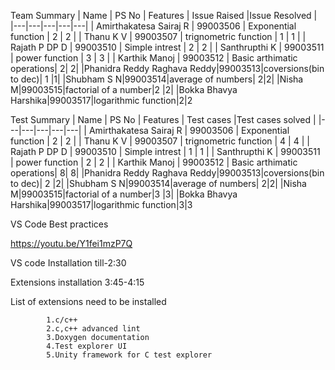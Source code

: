 Team Summary
| Name  |  PS No |  Features |  Issue Raised  |Issue Resolved   |
|---|---|---|---|---|
|  Amirthakatesa Sairaj R |   99003506 | Exponential function | 2  | 2  |
| Thanu K V  | 99003507  |  trignometric function | 1  |  1 |
| Rajath P DP D  |  99003510 |  Simple intrest |  2 |  2 |
| Santhrupthi K  |  99003511 | power function  | 3  |  3 |
| Karthik Manoj  | 99003512 | Basic arthimatic operations| 2| 2|
|Phanidra Reddy Raghava Reddy|99003513|coversions(bin to dec)| 1 |1|
|Shubham S N|99003514|average of numbers| 2|2|
|Nisha M|99003515|factorial of a number|2 |2|
|Bokka Bhavya Harshika|99003517|logarithmic function|2|2


Test Summary
| Name  |  PS No |  Features |  Test cases  |Test cases solved  |
|---|---|---|---|---|
|  Amirthakatesa Sairaj R |   99003506 | Exponential function | 2  | 2  |
| Thanu K V  | 99003507  |  trignometric function | 4 |  4 |
| Rajath P DP D  |  99003510 |  Simple intrest |  1 |  1 |
| Santhrupthi K  |  99003511 | power function  | 2  |  2 |
| Karthik Manoj  | 99003512 | Basic arthimatic operations| 8| 8|
|Phanidra Reddy Raghava Reddy|99003513|coversions(bin to dec)| 2 |2|
|Shubham S N|99003514|average of numbers| 2|2|
|Nisha M|99003515|factorial of a number|3 |3|
|Bokka Bhavya Harshika|99003517|logarithmic function|3|3


VS Code Best practices

https://youtu.be/Y1fei1mzP7Q

VS code Installation till-2:30

Extensions installation 3:45-4:15

List of extensions need to be installed

            1.c/c++
            2.c,c++ advanced lint
            3.Doxygen documentation
            4.Test explorer UI
            5.Unity framework for C test explorer

            
            
